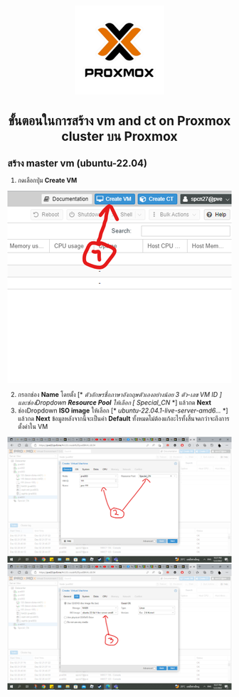<p align="center"> <img src="Screenshots/logo.png" alt="Paris" width="200"></p>

# <p align="center">ขั้นตอนในการสร้าง vm and ct on Proxmox cluster บน Proxmox</p>

## สร้าง master vm (ubuntu-22.04)

1. กดเลือกปุ่ม **Create VM**

<p align="center"> <img src="Screenshots/(39-1).png" alt="Paris" ></p>

2. กรอกช่อง **Name** โดยตั้ง [* *ตัวอักษรชื่อภาษาอังกฤษตัวเองอย่างน้อย 3 ตัว-เลข VM ID* *] และช่องDropdown **Resource Pool** ให้เลือก [* *Special_CN* *] แล้วกด **Next**
3. ช่องDropdown **ISO image** ให้เลือก [* *ubuntu-22.04.1-live-server-amd6...* *] แล้วกด **Next** ข้อมูลหลังจากนี้จะเป็นค่า **Default** ทั้งหมดไม่ต้องแก้อะไรทั้งสิ้นจดกว่าจะถึงการตั้งค่าใน VM

<p align="center"><img src="Screenshots/(40).png" alt="Paris"><img src="Screenshots/(41).png" alt="Paris"></p>

